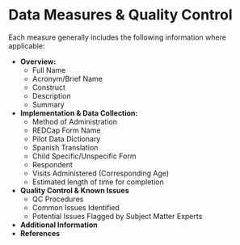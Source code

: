 # Data Measures & Quality Control

Each measure generally includes the following information where applicable:

 - **Overview:** 
    - Full Name
    - Acronym/Brief Name
    - Construct
    - Description
    - Summary 
 - **Implementation & Data Collection:** 
    - Method of Administration
    - REDCap Form Name
    - Pilot Data Dictionary
    - Spanish Translation
    - Child Specific/Unspecific Form
    - Respondent
    - Visits Administered (Corresponding Age)
    - Estimated length of time for completion
 - **Quality Control & Known Issues** 
    - QC Procedures
    - Common Issues Identified
    - Potential Issues Flagged by Subject Matter Experts
 - **Additional Information**
 - **References**
